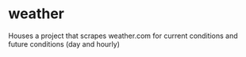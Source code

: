 # weather
Houses a project that scrapes weather.com for current conditions and future conditions (day and hourly)

